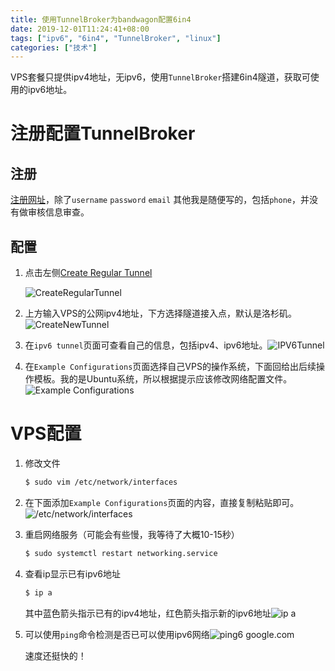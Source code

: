 ```yaml
---
title: 使用TunnelBroker为bandwagon配置6in4
date: 2019-12-01T11:24:41+08:00
tags: ["ipv6", "6in4", "TunnelBroker", "linux"]
categories: ["技术"]
---
```


VPS套餐只提供ipv4地址，无ipv6，使用`TunnelBroker`搭建6in4隧道，获取可使用的ipv6地址。

# 注册配置TunnelBroker

## 注册

[注册网址](https://www.tunnelbroker.net/register.php)，除了`username` `password` `email` 其他我是随便写的，包括`phone`，并没有做审核信息审查。

## 配置

1. 点击左侧[Create Regular Tunnel](https://www.tunnelbroker.net/new_tunnel.php)

   ![CreateRegularTunnel](CreateRegularTunnel.png)

2. 上方输入VPS的公网ipv4地址，下方选择隧道接入点，默认是洛杉矶。![CreateNewTunnel](CreateNewTunnel.png)

3. 在`ipv6 tunnel`页面可查看自己的信息，包括ipv4、ipv6地址。![IPV6Tunnel](IPV6Tunnel.png)

4. 在`Example Configurations`页面选择自己VPS的操作系统，下面回给出后续操作模板。我的是Ubuntu系统，所以根据提示应该修改网络配置文件。![Example Configurations](ExampleConfigurations.png)

# VPS配置

1. 修改文件

   ```bash
   $ sudo vim /etc/network/interfaces
   ```

2. 在下面添加`Example Configurations`页面的内容，直接复制粘贴即可。![/etc/network/interfaces](etc_network_interfaces.png)

3. 重启网络服务（可能会有些慢，我等待了大概10-15秒）

   ```bash
   $ sudo systemctl restart networking.service
   ```

4. 查看ip显示已有ipv6地址

   ```bash
   $ ip a
   ```

   其中蓝色箭头指示已有的ipv4地址，红色箭头指示新的ipv6地址![ip a](ip_a.png)

5. 可以使用`ping`命令检测是否已可以使用ipv6网络![ping6 google.com](ping6_google.com.png)

   速度还挺快的！